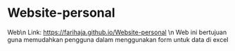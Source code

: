 # Website-personal
Web\n
Link: https://farihaja.github.io/Website-personal
\n
Web ini bertujuan guna memudahkan pengguna dalam menggunakan form untuk data di excel
